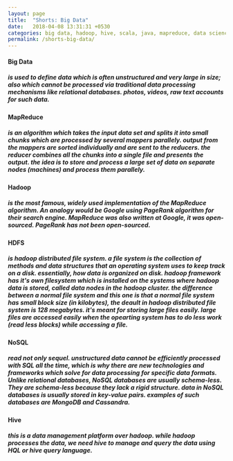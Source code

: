 ```yaml
---
layout: page
title:  "Shorts: Big Data"
date:   2018-04-08 13:31:31 +0530
categories: big data, hadoop, hive, scala, java, mapreduce, data science, data
permalink: /shorts-big-data/
---
```


#### Big Data
##### is used to define data which is often unstructured and very large in size; also which cannot be processed via traditional data processing mechanisms like relational databases. photos, videos, raw text accounts for such data.

#### MapReduce
##### is an algorithm which takes the input data set and splits it into small chunks which are processed by several mappers parallely. output from the mappers are sorted individually and are sent to the reducers. the reducer combines all the chunks into a single file and presents the output. the idea is to store and process a large set of data on separate nodes (machines) and process them parallely.

#### Hadoop
##### is the most famous, widely used implementation of the MapReduce algorithm. An analogy would be Google using PageRank algorithm for their search engine. MapReduce was also written at Google, it was open-sourced. PageRank has not been open-sourced.

#### HDFS
##### is hadoop distributed file system. a file system is the collection of methods and data structures that an operating system uses to keep track on a disk. essentially, how data is organized on disk. hadoop framework has it's own filesystem which is installed on the systems where hadoop data is stored, called data nodes in the hadoop cluster. the difference between a normal file system and this one is that a normal file system has small block size (in kilobytes), the deault in hadoop distributed file system is 128 megabytes. it's meant for storing large files easily. large files are accessed easily when the opearting system has to do less work (read less blocks) while accessing a file.

#### NoSQL
##### read not only sequel. unstructured data cannot be efficiently processed with SQL all the time, which is why there are new technologies and frameworks which solve for data processing for specific data formats. Unlike relational databases, NoSQL databases are usually schema-less. They are schema-less because they lack a rigid structure. data in NoSQL databases is usually stored in key-value pairs. examples of such databases are MongoDB and Cassandra.

#### Hive
##### this is a data management platform over hadoop. while hadoop processes the data, we need hive to manage and query the data using HQL or hive query language.

